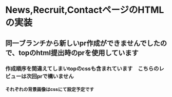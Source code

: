 # News,Recruit,ContactページのHTMLの実装
## 同一ブランチから新しいpr作成ができませんでしたので、topのhtml提出時のprを使用しています
### 作成順序を間違えてしまいtopのcssも含まれています　こちらのレビューは次回prで構いません
#### それぞれの背景画像はcssにて設定予定です
